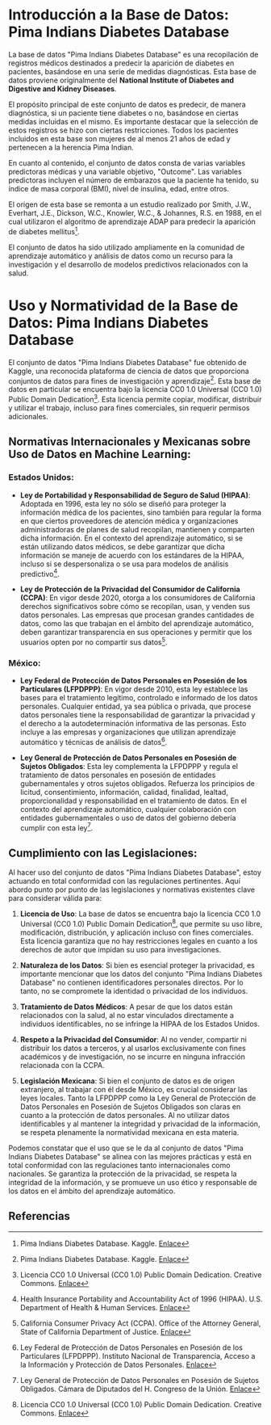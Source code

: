 # Introducción a la Base de Datos: Pima Indians Diabetes Database

La base de datos "Pima Indians Diabetes Database" es una recopilación de registros médicos destinados a predecir la aparición de diabetes en pacientes, basándose en una serie de medidas diagnósticas. Esta base de datos proviene originalmente del **National Institute of Diabetes and Digestive and Kidney Diseases**.

El propósito principal de este conjunto de datos es predecir, de manera diagnóstica, si un paciente tiene diabetes o no, basándose en ciertas medidas incluidas en el mismo. Es importante destacar que la selección de estos registros se hizo con ciertas restricciones. Todos los pacientes incluidos en esta base son mujeres de al menos 21 años de edad y pertenecen a la herencia Pima Indian.

En cuanto al contenido, el conjunto de datos consta de varias variables predictoras médicas y una variable objetivo, "Outcome". Las variables predictoras incluyen el número de embarazos que la paciente ha tenido, su índice de masa corporal (BMI), nivel de insulina, edad, entre otros.

El origen de esta base se remonta a un estudio realizado por Smith, J.W., Everhart, J.E., Dickson, W.C., Knowler, W.C., & Johannes, R.S. en 1988, en el cual utilizaron el algoritmo de aprendizaje ADAP para predecir la aparición de diabetes mellitus[^1].

El conjunto de datos ha sido utilizado ampliamente en la comunidad de aprendizaje automático y análisis de datos como un recurso para la investigación y el desarrollo de modelos predictivos relacionados con la salud.

# Uso y Normatividad de la Base de Datos: Pima Indians Diabetes Database

El conjunto de datos "Pima Indians Diabetes Database" fue obtenido de Kaggle, una reconocida plataforma de ciencia de datos que proporciona conjuntos de datos para fines de investigación y aprendizaje[^1]. Esta base de datos en particular se encuentra bajo la licencia CC0 1.0 Universal (CC0 1.0) Public Domain Dedication[^2]. Esta licencia permite copiar, modificar, distribuir y utilizar el trabajo, incluso para fines comerciales, sin requerir permisos adicionales.

## Normativas Internacionales y Mexicanas sobre Uso de Datos en Machine Learning:

### Estados Unidos:

- **Ley de Portabilidad y Responsabilidad de Seguro de Salud (HIPAA)**: Adoptada en 1996, esta ley no sólo se diseñó para proteger la información médica de los pacientes, sino también para regular la forma en que ciertos proveedores de atención médica y organizaciones administradoras de planes de salud recopilan, mantienen y comparten dicha información. En el contexto del aprendizaje automático, si se están utilizando datos médicos, se debe garantizar que dicha información se maneje de acuerdo con los estándares de la HIPAA, incluso si se despersonaliza o se usa para modelos de análisis predictivo[^3].

- **Ley de Protección de la Privacidad del Consumidor de California (CCPA)**: En vigor desde 2020, otorga a los consumidores de California derechos significativos sobre cómo se recopilan, usan, y venden sus datos personales. Las empresas que procesan grandes cantidades de datos, como las que trabajan en el ámbito del aprendizaje automático, deben garantizar transparencia en sus operaciones y permitir que los usuarios opten por no compartir sus datos[^4].

### México:

- **Ley Federal de Protección de Datos Personales en Posesión de los Particulares (LFPDPPP)**: En vigor desde 2010, esta ley establece las bases para el tratamiento legítimo, controlado e informado de los datos personales. Cualquier entidad, ya sea pública o privada, que procese datos personales tiene la responsabilidad de garantizar la privacidad y el derecho a la autodeterminación informativa de las personas. Esto incluye a las empresas y organizaciones que utilizan aprendizaje automático y técnicas de análisis de datos[^5].

- **Ley General de Protección de Datos Personales en Posesión de Sujetos Obligados**: Esta ley complementa la LFPDPPP y regula el tratamiento de datos personales en posesión de entidades gubernamentales y otros sujetos obligados. Refuerza los principios de licitud, consentimiento, información, calidad, finalidad, lealtad, proporcionalidad y responsabilidad en el tratamiento de datos. En el contexto del aprendizaje automático, cualquier colaboración con entidades gubernamentales o uso de datos del gobierno debería cumplir con esta ley[^6].


## Cumplimiento con las Legislaciones:

Al hacer uso del conjunto de datos "Pima Indians Diabetes Database", estoy actuando en total conformidad con las regulaciones pertinentes. Aquí abordo punto por punto de las legislaciones y normativas existentes clave para considerar válida para:

1. **Licencia de Uso**: La base de datos se encuentra bajo la licencia CC0 1.0 Universal (CC0 1.0) Public Domain Dedication[^2], que permite su uso libre, modificación, distribución, y aplicación incluso con fines comerciales. Esta licencia garantiza que no hay restricciones legales en cuanto a los derechos de autor que impidan su uso para investigaciones.

2. **Naturaleza de los Datos**: Si bien es esencial proteger la privacidad, es importante mencionar que los datos del conjunto "Pima Indians Diabetes Database" no contienen identificadores personales directos. Por lo tanto, no se compromete la identidad o privacidad de los individuos.

3. **Tratamiento de Datos Médicos**: A pesar de que los datos están relacionados con la salud, al no estar vinculados directamente a individuos identificables, no se infringe la HIPAA de los Estados Unidos. 

4. **Respeto a la Privacidad del Consumidor**: Al no vender, compartir ni distribuir los datos a terceros, y al usarlos exclusivamente con fines académicos y de investigación, no se incurre en ninguna infracción relacionada con la CCPA.

5. **Legislación Mexicana**: Si bien el conjunto de datos es de origen extranjero, al trabajar con él desde México, es crucial considerar las leyes locales. Tanto la LFPDPPP como la Ley General de Protección de Datos Personales en Posesión de Sujetos Obligados son claras en cuanto a la protección de datos personales. Al no utilizar datos identificables y al mantener la integridad y privacidad de la información, se respeta plenamente la normatividad mexicana en esta materia.

Podemos constatar que el uso que se le da al conjunto de datos "Pima Indians Diabetes Database" se alinea con las mejores prácticas y está en total conformidad con las regulaciones tanto internacionales como nacionales. Se garantiza la protección de la privacidad, se respeta la integridad de la información, y se promueve un uso ético y responsable de los datos en el ámbito del aprendizaje automático.
## Referencias

[^1]: Pima Indians Diabetes Database. Kaggle. [Enlace](https://www.kaggle.com/datasets/uciml/pima-indians-diabetes-database)
[^2]: Licencia CC0 1.0 Universal (CC0 1.0) Public Domain Dedication. Creative Commons. [Enlace](https://creativecommons.org/publicdomain/zero/1.0/)
[^3]: Health Insurance Portability and Accountability Act of 1996 (HIPAA). U.S. Department of Health & Human Services. [Enlace](https://www.hhs.gov/hipaa/index.html)
[^4]: California Consumer Privacy Act (CCPA). Office of the Attorney General, State of California Department of Justice. [Enlace](https://oag.ca.gov/privacy/ccpa)
[^5]: Ley Federal de Protección de Datos Personales en Posesión de los Particulares (LFPDPPP). Instituto Nacional de Transparencia, Acceso a la Información y Protección de Datos Personales. [Enlace](https://www.inai.org.mx/vut-web/faces/view/reglamentos/leyes/LFPDPPP.pdf)
[^6]: Ley General de Protección de Datos Personales en Posesión de Sujetos Obligados. Cámara de Diputados del H. Congreso de la Unión. [Enlace](https://www.diputados.gob.mx/LeyesBiblio/pdf/LGPDPPSO_200121.pdf)

